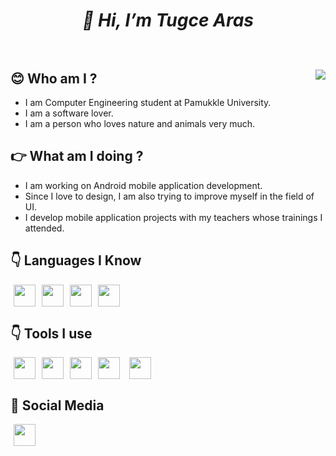 # ***<p align="center"> 👋 Hi, I’m Tugce Aras***<br><br>

<img align="right" src="https://media0.giphy.com/media/l378zf8b3gdqqVjIQ/giphy.gif?cid=790b7611d39ddba212879b2352a6d80bbd34534cc428c1dd&rid=giphy.gif&ct=g">

## **:blush: Who am I ?** 
- I am Computer Engineering student at Pamukkle University.<br>
- I am a software lover.<br>
- I am a person who loves nature and animals very much.<br>

## **:point_right: What am I doing ?**
- I am working on Android mobile application development.<br>
- Since I love to design, I am also trying to improve myself in the field of UI.<br>
- I develop mobile application projects with my teachers whose trainings I attended.


## :point_down: **Languages I Know**
<a href="https://www.java.com/tr/"><img src="https://winxptalk.com/wp-content/uploads/2020/10/PROBLEME-AVEC-JAVA-SUR-WINDOWS-10.png" style="width:35px;height: 35px" hspace="5"></a><a href="https://developer.android.com/kotlin?gclid=CjwKCAjw2P-KBhByEiwADBYWCj9PZozFM6B7v1kSwtYw9TUYMvOwDzOA5Loc9xMdfolCjDYu9esCQBoCPesQAvD_BwE&gclsrc=aw.ds"><img src="https://dashboard.snapcraft.io/site_media/appmedia/2018/02/256px-kotlin-logo-svg.png" style="width:35px;height: 35px" hspace="5"></a><a href="https://www.python.org/"><img src="https://absurtus.files.wordpress.com/2010/02/python.png?w=584" style="width:35px;height: 35px" hspace="5"></a><a href="https://www.learn-c.org/"><img src="https://cdn.iconscout.com/icon/free/png-512/c-programming-569564.png" style="width:35px;height: 35px" hspace="5"></a>


## :point_down: **Tools I use**
<a href="https://developer.android.com/studio"><img src="http://goongloo.com/wp-content/uploads/2021/08/Android-Studio-Logo-Android-Emulator-Goongloo.png" style="width:35px;height: 35px" hspace="5"></a><a href="https://firebase.google.com/"><img src="https://firebaseopensource.com/logo-small.png" style="width:35px;height: 35px" hspace="5"></a><a href="https://www.sqlite.org/index.html"><img src="https://api.nuget.org/v3-flatcontainer/sqlite.redist/3.8.4.2/icon" style="width:35px;height: 35px" hspace="5"></a><a href="https://www.microsoft.com/tr-tr/sql-server/sql-server-downloads"><img src="https://martinsblog.dk/wp-content/uploads/2021/07/sql-logo.png" style="width:35px;height: 35px" hspace="5"></a><a href="https://www.jetbrains.com/idea/"><img src="https://dashboard.snapcraft.io/site_media/appmedia/2017/10/logo_zjwX5FR.png" style="width:35px;height: 35px" hspace="10"></a>


## :link: **Social Media**
<a href="https://www.linkedin.com/in/tugce-aras-22049419b/"><img src="https://upload.wikimedia.org/wikipedia/commons/thumb/f/f9/Linkedin_Shiny_Icon.svg/256px-Linkedin_Shiny_Icon.svg.png" style="width:35px;height: 35px" hspace="5"></a>



<!---
TugceAras/TugceAras is a ✨ special ✨ repository because its `README.md` (this file) appears on your GitHub profile.
You can click the Preview link to take a look at your changes.
--->
